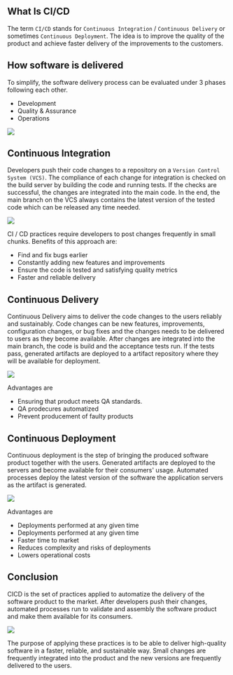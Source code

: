 ## What Is CI/CD

The term `CI/CD` stands for `Continuous Integration` / `Continuous Delivery` or sometimes `Continuous Deployment`. The idea is to improve the quality of the product and achieve faster delivery of the improvements to the customers.

## How software is delivered

To simplify, the software delivery process can be evaluated under 3 phases following each other.

- Development
- Quality & Assurance
- Operations

<img src="https://s3.eu-central-1.amazonaws.com/tutorial.assets/cicd-in-short/process.png"/>

## Continuous Integration

Developers push their code changes to a repository on a `Version Control System (VCS)`. The compliance of each change for integration is checked on the build server by building the code and running tests. If the checks are successful, the changes are integrated into the main code. In the end, the main branch on the VCS always contains the latest version of the tested code which can be released any time needed.

<img src="https://s3.eu-central-1.amazonaws.com/tutorial.assets/cicd-in-short/ci.png"/>

CI / CD practices require developers to post changes frequently in small chunks. Benefits of this approach are:

- Find and fix bugs earlier
- Constantly adding new features and improvements
- Ensure the code is tested and satisfying quality metrics
- Faster and reliable delivery

## Continuous Delivery

Continuous Delivery aims to deliver the code changes to the users reliably and sustainably. Code changes can be new features, improvements, configuration changes, or bug fixes and the changes needs to be delivered to users as they become available.
After changes are integrated into the main branch, the code is build and the acceptance tests run. If the tests pass, generated artifacts are deployed to a artifact repository where they will be available for deployment.

<img src="https://s3.eu-central-1.amazonaws.com/tutorial.assets/cicd-in-short/cd.png"/>

Advantages are

- Ensuring that product meets QA standards.
- QA prodecures automatized
- Prevent producement of faulty products

## Continuous Deployment

Continuous deployment is the step of bringing the produced software product together with the users. Generated artifacts are deployed to the servers and become available for their consumers' usage. Automated processes deploy the latest version of the software the application servers as the artifact is generated.

<img src="https://s3.eu-central-1.amazonaws.com/tutorial.assets/cicd-in-short/cdep.png"/>

Advantages are

- Deployments performed at any given time
- Deployments performed at any given time
- Faster time to market
- Reduces complexity and risks of deployments
- Lowers operational costs

## Conclusion

CICD is the set of practices applied to automatize the delivery of the software product to the market. After developers push their changes, automated processes run to validate and assembly the software product and make them available for its consumers.

<img src="https://s3.eu-central-1.amazonaws.com/tutorial.assets/cicd-in-short/overall.png"/>

The purpose of applying these practices is to be able to deliver high-quality software in a faster, reliable, and sustainable way. Small changes are frequently integrated into the product and the new versions are frequently delivered to the users.
